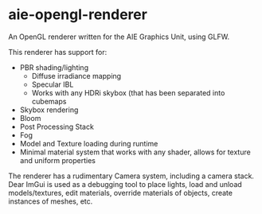 # aie-opengl-renderer

An OpenGL renderer written for the AIE Graphics Unit, using GLFW.

This renderer has support for:
- PBR shading/lighting
  - Diffuse irradiance mapping
  - Specular IBL
  - Works with any HDRi skybox (that has been separated into cubemaps
- Skybox rendering
- Bloom
- Post Processing Stack
- Fog
- Model and Texture loading during runtime
- Minimal material system that works with any shader, allows for texture and uniform properties

The renderer has a rudimentary Camera system, including a camera stack.
Dear ImGui is used as a debugging tool to place lights, load and unload models/textures, edit materials, override materials of objects, create instances of meshes, etc.
